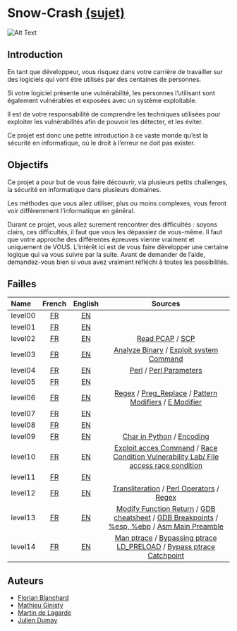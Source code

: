 # Snow-Crash [(sujet)](https://cdn.intra.42.fr/pdf/pdf/13254/fr.subject.pdf)

![Alt Text](https://media.giphy.com/media/eCqFYAVjjDksg/giphy.gif)

## Introduction
En tant que développeur, vous risquez dans votre carrière de travailler sur des logiciels qui vont être utilisés par des centaines de personnes.

Si votre logiciel présente une vulnérabilité, les personnes l’utilisant sont également vulnérables et exposées avec un système exploitable.

Il est de votre responsabilité de comprendre les techniques utilisées pour exploiter les vulnérabilités afin de pouvoir les détecter, et les éviter.

Ce projet est donc une petite introduction à ce vaste monde qu’est la sécurité en
informatique, où le droit à l’erreur ne doit pas exister.

## Objectifs
Ce projet a pour but de vous faire découvrir, via plusieurs petits challenges, la sécurité en informatique dans plusieurs domaines.

Les méthodes que vous allez utiliser, plus ou moins complexes, vous feront voir différemment l’informatique en général.

Durant ce projet, vous allez surement rencontrer des difficultés : soyons clairs, ces difficultés, il faut que vous les dépassiez de vous-même. Il faut que votre approche des différentes épreuves vienne vraiment et uniquement de VOUS. L’intérêt ici est de vous faire développer une certaine logique qui va vous suivre par la suite. Avant de demander de l’aide, demandez-vous bien si vous avez vraiment réfléchi à toutes les possibilités.

## Failles

| Name | French | English | Sources
|:---------|:--------:|:--------:|:--------:|
|level00|[FR](https://github.com/ChokMania/snow-crash/blob/master/level00/Ressources/explications_fr.md)| [EN](https://github.com/ChokMania/snow-crash/blob/master/level00/Ressources/explanations_en.md) | |
|level01|[FR](https://github.com/ChokMania/snow-crash/blob/master/level01/Ressources/explications_fr.md)| [EN](https://github.com/ChokMania/snow-crash/blob/master/level01/Ressources/explanations_en.md) | |
|level02|[FR](https://github.com/ChokMania/snow-crash/blob/master/level02/Ressources/explications_fr.md)| [EN](https://github.com/ChokMania/snow-crash/blob/master/level02/Ressources/explanations_en.md) | [Read PCAP](https://serverfault.com/questions/38626/how-can-i-read-pcap-files-in-a-friendly-format) / [SCP](https://linuxize.com/post/how-to-use-scp-command-to-securely-transfer-files/)|
|level03|[FR](https://github.com/ChokMania/snow-crash/blob/master/level03/Ressources/explications_fr.md)| [EN](https://github.com/ChokMania/snow-crash/blob/master/level03/Ressources/explanations_en.md) | [Analyze Binary](https://opensource.com/article/20/4/linux-binary-analysis) / [Exploit system Command](https://stackoverflow.com/questions/8304396/what-is-vulnerable-about-this-c-code)|
|level04|[FR](https://github.com/ChokMania/snow-crash/blob/master/level04/Ressources/explications_fr.md)| [EN](https://github.com/ChokMania/snow-crash/blob/master/level04/Ressources/explanations_en.md) | [Perl](https://formation-perl.fr/guide-perl-05.html) / [Perl Parameters](https://www.cs.ait.ac.th/~on/O/oreilly/perl/learn32/ch18_04.htm)|
|level05|[FR](https://github.com/ChokMania/snow-crash/blob/master/level05/Ressources/explications_fr.md)| [EN](https://github.com/ChokMania/snow-crash/blob/master/level05/Ressources/explanations_en.md) | |
|level06|[FR](https://github.com/ChokMania/snow-crash/blob/master/level06/Ressources/explications_fr.md)| [EN](https://github.com/ChokMania/snow-crash/blob/master/level06/Ressources/explanations_en.md) | [Regex](https://regex101.com/) / [Preg_Replace](https://www.php.net/manual/fr/function.preg-replace.php) / [Pattern Modifiers](https://www.php.net/manual/en/reference.pcre.pattern.modifiers.php) / [E Modifier](https://stackoverflow.com/questions/15454220/replace-preg-replace-e-modifier-with-preg-replace-callback)|
|level07|[FR](https://github.com/ChokMania/snow-crash/blob/master/level07/Ressources/explications_fr.md)| [EN](https://github.com/ChokMania/snow-crash/blob/master/level07/Ressources/explanations_en.md) | |
|level08|[FR](https://github.com/ChokMania/snow-crash/blob/master/level08/Ressources/explications_fr.md)| [EN](https://github.com/ChokMania/snow-crash/blob/master/level08/Ressources/explanations_en.md) | |
|level09|[FR](https://github.com/ChokMania/snow-crash/blob/master/level09/Ressources/explications_fr.md)| [EN](https://github.com/ChokMania/snow-crash/blob/master/level09/Ressources/explanations_en.md) | [Char in Python](https://stackoverflow.com/questions/47310929/does-python-support-character-type) / [Encoding](https://stackoverflow.com/questions/27366479/python-3-os-walk-file-paths-unicodeencodeerror-utf-8-codec-cant-encode-s)|
|level10|[FR](https://github.com/ChokMania/snow-crash/blob/master/level10/Ressources/explications_fr.md)| [EN](https://github.com/ChokMania/snow-crash/blob/master/level10/Ressources/explanations_en.md) | [Exploit acces Command](https://security.stackexchange.com/questions/42659/how-is-using-acces-opening-a-security-hole) / [Race Condition Vulnerability Lab/ ](https://github.com/firmianay/Life-long-Learner/blob/master/SEED-labs/race-condition-vulnerability-lab.md) [File access race condition](https://vulncat.fortify.com/en/detail?id=desc.controlflow.cpp.file_access_race_condition)|
|level11|[FR](https://github.com/ChokMania/snow-crash/blob/master/level11/Ressources/explications_fr.md)| [EN](https://github.com/ChokMania/snow-crash/blob/master/level11/Ressources/explanations_en.md) | |
|level12|[FR](https://github.com/ChokMania/snow-crash/blob/master/level12/Ressources/explications_fr.md)| [EN](https://github.com/ChokMania/snow-crash/blob/master/level12/Ressources/explanations_en.md) | [Transliteration](https://unix.stackexchange.com/questions/86929/can-tr-work-with-regex) / [Perl Operators](http://perl.mines-albi.fr/DocFr/perlrequick.html) / [Regex](https://regex101.com/)|
|level13|[FR](https://github.com/ChokMania/snow-crash/blob/master/level13/Ressources/explications_fr.md)| [EN](https://github.com/ChokMania/snow-crash/blob/master/level13/Ressources/explanations_en.md) | [Modify Function Return](https://www.opensourceforu.com/2011/08/modify-function-return-value-hack-part-1/) / [GDB cheatsheet](https://darkdust.net/files/GDB%20Cheat%20Sheet.pdf) / [GDB Breakpoints](https://sourceware.org/gdb/onlinedocs/gdb/Set-Breaks.html) / [%esp, %ebp](https://reverseengineering.stackexchange.com/questions/2073/what-purpose-of-mov-esp-ebp) / [Asm Main Preamble](https://reverseengineering.stackexchange.com/questions/15173/what-is-the-purpose-of-these-instructions-before-the-main-preamble)|
|level14|[FR](https://github.com/ChokMania/snow-crash/blob/master/level14/Ressources/explications_fr.md)| [EN](https://github.com/ChokMania/snow-crash/blob/master/level14/Ressources/explanations_en.md) | [Man ptrace](https://www.man7.org/linux/man-pages/man2/ptrace.2.html) / [Bypassing ptrace LD_PRELOAD](https://dev.to/denisnutiu/bypassing-ptrace-calls-with-ldpreload-on-linux-12jl) / [Bypass ptrace Catchpoint](https://gist.github.com/poxyran/71a993d292eee10e95b4ff87066ea8f2)|

## Auteurs

- [Florian Blanchard](https://github.com/floblanc)
- [Mathieu Ginisty](https://github.com/maginist)
- [Martin de Lagarde](https://github.com/Martydl)
- [Julien Dumay](https://github.com/ChokMania)

